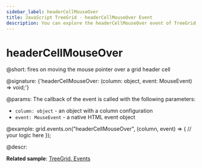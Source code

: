 ```yaml
---
sidebar_label: headerCellMouseOver
title: JavaScript TreeGrid - headerCellMouseOver Event 
description: You can explore the headerCellMouseOver event of TreeGrid in the documentation of the DHTMLX JavaScript UI library. Browse developer guides and API reference, try out code examples and live demos, and download a free 30-day evaluation version of DHTMLX Suite.
---
```


# headerCellMouseOver

@short: fires on moving the mouse pointer over a grid header cell

@signature: {'headerCellMouseOver: (column: object, event: MouseEvent) => void;'}

@params:
The callback of the event is called with the following parameters:

- `column: object` - an object with a column configuration
- `event: MouseEvent` - a native HTML event object

@example:
grid.events.on("headerCellMouseOver", (column, event) => {
    // your logic here
});

@descr:

**Related sample**: [TreeGrid. Events](https://snippet.dhtmlx.com/sgwnxshe)
